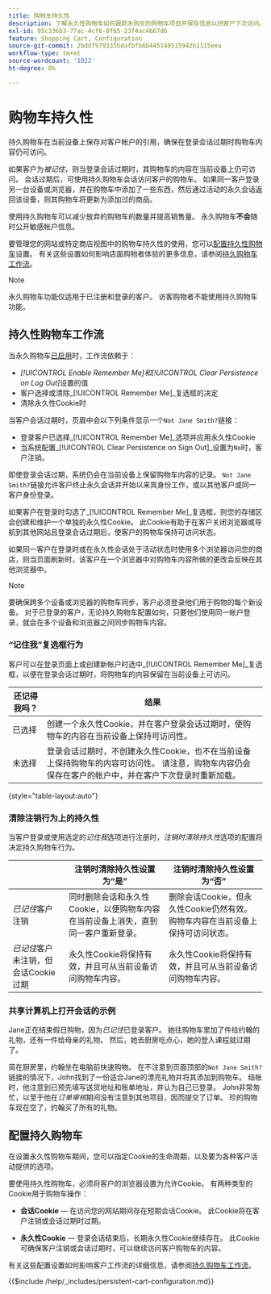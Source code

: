 ```yaml
---
title: 购物车持久性
description: 了解永久性购物车如何跟踪未购买的购物车项目并保存信息以供客户下次访问。
exl-id: 95c336b3-77ac-4cf6-8fb5-23f4ac4b67d6
feature: Shopping Cart, Configuration
source-git-commit: 2bddf979333bdafbfb6b445140515942b1115eea
workflow-type: tm+mt
source-wordcount: '1022'
ht-degree: 0%

---
```


# 购物车持久性

持久购物车在当前设备上保存对客户帐户的引用，确保在登录会话过期时购物车内容仍可访问。

如果客户为&#x200B;_被记住_，则当登录会话过期时，其购物车的内容在当前设备上仍可访问。 会话过期后，可使用持久购物车会话访问客户的购物车。 如果同一客户登录另一台设备或浏览器，并在购物车中添加了一些东西，然后通过活动的永久会话返回该设备，则其购物车将更新为添加过的商品。

使用持久购物车可以减少放弃的购物车的数量并提高销售量。 永久购物车&#x200B;**不会**&#x200B;随时公开敏感帐户信息。

要管理您的网站或特定商店视图中的购物车持久性的使用，您可以[配置持久性购物车](#configure-a-persistent-cart)设置。 有关这些设置如何影响店面购物者体验的更多信息，请参阅[持久购物车工作流](#persistent-cart-workflow)。

>[!NOTE]
>
>永久购物车功能仅适用于已注册和登录的客户。 访客购物者不能使用持久购物车功能。

## 持久性购物车工作流

当永久购物车[已启用](#configure-a-persistent-cart)时，工作流依赖于：

- _[!UICONTROL Enable Remember Me]_和_[!UICONTROL Clear Persistence on Log Out]_&#x200B;设置的值
- 客户选择或清除&#x200B;_[!UICONTROL Remember Me]_复选框的决定
- 清除永久性Cookie时

当客户会话过期时，页眉中会以下列条件显示一个`Not Jane Smith?`链接：
- 登录客户已选择&#x200B;_[!UICONTROL Remember Me]_选项并应用永久性Cookie
- 当系统配置&#x200B;_[!UICONTROL Clear Persistence on Sign Out]_设置为`No`时，客户注销。

即使登录会话过期，系统仍会在当前设备上保留购物车内容的记录。 `Not Jane Smith?`链接允许客户终止永久会话并开始以来宾身份工作，或以其他客户或同一客户身份登录。

如果客户在登录时勾选了&#x200B;_[!UICONTROL Remember Me]_复选框，则您的存储区会创建和维护一个单独的永久性Cookie。 此Cookie有助于在客户关闭浏览器或导航到其他网站且登录会话过期后，使客户的购物车保持可访问状态。

如果同一客户在登录时或在永久性会话处于活动状态时使用多个浏览器访问您的商店，则当页面刷新时，该客户在一个浏览器中对购物车内容所做的更改会反映在其他浏览器中。

>[!NOTE]
>
>要确保跨多个设备或浏览器的购物车同步，客户必须登录他们用于购物的每个新设备。 对于已登录的客户，无论持久购物车配置如何，只要他们使用同一帐户登录，就会在多个设备和浏览器之间同步购物车内容。

### “记住我”复选框行为

客户可以在登录页面上或创建新帐户时选中&#x200B;_[!UICONTROL Remember Me]_复选框，以便在登录会话过期时，将购物车的内容保留在当前设备上可访问。

| 还记得我吗？ | 结果 |
| ------------ |  ------ |
| 已选择 | 创建一个永久性Cookie，并在客户登录会话过期时，使购物车的内容在当前设备上保持可访问性。 |
| 未选择 | 登录会话过期时，不创建永久性Cookie，也不在当前设备上保持购物车的内容可访问性。 请注意，购物车内容仍会保存在客户的帐户中，并在客户下次登录时重新加载。 |

{style="table-layout:auto"}

### 清除注销行为上的持久性

当客户登录或使用选定的&#x200B;_记住我_&#x200B;选项进行注册时，_注销时清除持久性_&#x200B;选项的配置将决定持久购物车行为。

|  | 注销时清除持久性设置为“是” | 注销时清除持久性设置为“否” |
| ------ | ------ | ------ |
| _已记住_&#x200B;客户注销 | 同时删除会话和永久性Cookie，以便购物车内容在当前设备上消失，直到同一客户重新登录。 | 删除会话Cookie，但永久性Cookie仍然有效。 购物车内容在当前设备上保持可访问状态。 |
| _已记住_&#x200B;客户未注销，但会话Cookie过期 | 永久性Cookie将保持有效，并且可从当前设备访问购物车内容。 | 永久性Cookie将保持有效，并且可从当前设备访问购物车内容。 |

### 共享计算机上打开会话的示例

Jane正在结束假日购物，因为&#x200B;_已记住_&#x200B;已登录客户。 她往购物车里加了件给约翰的礼物，还有一件给母亲的礼物。 然后，她去厨房吃点心，她的登入课程就过期了。

简在厨房里，约翰坐在电脑前快速购物。 在不注意到页面顶部的`Not Jane Smith?`链接的情况下，John找到了一份适合Jane的漂亮礼物并将其添加到购物车。 结帐时，他注意到已预先填写送货地址和账单地址，并认为自己已登录。 John非常匆忙，以至于他在&#x200B;_订单审核_&#x200B;期间没有注意到其他项目，因而提交了订单。 珍的购物车现在空了，约翰买了所有的礼物。

## 配置持久购物车

在设置永久性购物车期间，您可以指定Cookie的生命周期，以及要为各种客户活动提供的选项。

要使用持久性购物车，必须将客户的浏览器设置为允许Cookie。 有两种类型的Cookie用于购物车操作：

- **会话Cookie** — 在访问您的网站期间存在短期会话Cookie。 此Cookie将在客户注销或会话过期时过期。

- **永久性Cookie** — 登录会话结束后，长期永久性Cookie继续存在。 此Cookie可确保客户注销或会话过期时，可以继续访问客户购物车的内容。

有关这些配置设置如何影响客户工作流的详细信息，请参阅[持久购物车工作流](#persistent-cart-workflow)。

{{$include /help/_includes/persistent-cart-configuration.md}}
